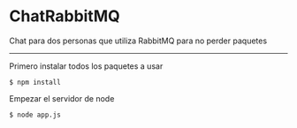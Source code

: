 # ChatRabbitMQ
Chat para dos personas que utiliza RabbitMQ para no perder paquetes

***
Primero instalar todos los paquetes a usar

```
$ npm install
```
Empezar el servidor de node
```
$ node app.js
```
